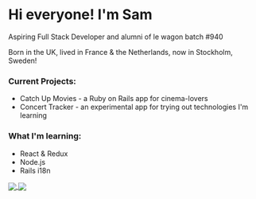 # Hi everyone! I'm Sam
Aspiring Full Stack Developer and alumni of le wagon batch #940

Born in the UK, lived in France & the Netherlands, now in Stockholm, Sweden! 

### Current Projects: 
- Catch Up Movies - a Ruby on Rails app for cinema-lovers
- Concert Tracker - an experimental app for trying out technologies I'm learning

### What I'm learning: 
- React & Redux
- Node.js
- Rails i18n

<a href="https://github.com/anuraghazra/github-readme-stats">
  <img align="center" src="https://github-readme-stats.vercel.app/api/top-langs/?username=sjapaget&count_private=true&show_icons=true&theme=dark&layout=compact" />
</a>

<a href="https://github.com/anuraghazra/github-readme-stats">
  <img align="center" src="https://github-readme-stats.vercel.app/api?username=sjapaget&count_private=true&show_icons=true&theme=dark&hide=stars&include_all_commits=true" />
</a>
